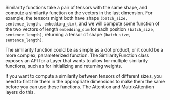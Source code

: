 Similarity functions take a pair of tensors with the same shape, and compute a similarity function
on the vectors in the last dimension.  For example, the tensors might both have shape
`(batch_size, sentence_length, embedding_dim)`, and we will compute some function of the two
vectors of length `embedding_dim` for each position `(batch_size, sentence_length)`, returning a
tensor of shape `(batch_size, sentence_length)`.

The similarity function could be as simple as a dot product, or it could be a more complex,
parameterized function.  The SimilarityFunction class exposes an API for a Layer that wants to
allow for multiple similarity functions, such as for initializing and returning weights.

If you want to compute a similarity between tensors of different sizes, you need to first tile them
in the appropriate dimensions to make them the same before you can use these functions.  The
Attention and MatrixAttention layers do this.
